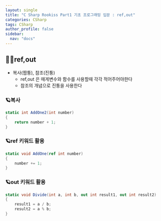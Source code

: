 ```yaml
---
layout: single
title: "C Sharp Rookiss Part1 기초 프로그래밍 입문 : ref,out"
categories: CSharp
tags: CSharp
author_profile: false
sidebar:
  nav: "docs"
---
```


## 🙇‍♀️ref,out

* 복사(짭퉁), 참조(진퉁)
  * ref,out 은 매게변수와 함수를 사용할때 각각 적어주어야한다
  * 참조의 개념으로 진퉁을 사용한다

### 🪐복사
```cs
static int AddOne2(int number)
{
    return number + 1;
}
```

### 🪐ref 키워드 활용
```cs
static void AddOne(ref int number)
{
    number += 1;
}
```

### 🪐out 키워드 활용
```cs
static void Divide(int a, int b, out int result1, out int result2)
{
    result1 = a / b;
    result2 = a % b;
}
```
